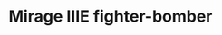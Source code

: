 ---
layout: product
title: "Mirage IIIE fighter-bomber"
price: "4700" 
desc: "Maketa"
img_path: "/assets/img/MSVIT72045.webp"
brand: "ModelSvit"
available: true
special_offer: false
new: false
soon: false
cat: "010000"
subcat: "015600"
subsubcat: "0N/A"
sifra: "MSVIT72045"
popular: false
---